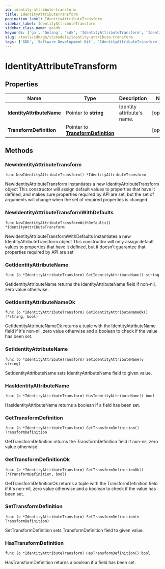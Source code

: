 ```yaml
---
id: identity-attribute-transform
title: IdentityAttributeTransform
pagination_label: IdentityAttributeTransform
sidebar_label: IdentityAttributeTransform
sidebar_class_name: gosdk
keywords: ['go', 'Golang', 'sdk', 'IdentityAttributeTransform', 'IdentityAttributeTransform'] 
slug: /tools/sdk/go/v3/models/identity-attribute-transform
tags: ['SDK', 'Software Development Kit', 'IdentityAttributeTransform', 'IdentityAttributeTransform']
---
```


# IdentityAttributeTransform

## Properties

Name | Type | Description | Notes
------------ | ------------- | ------------- | -------------
**IdentityAttributeName** | Pointer to **string** | Identity attribute's name. | [optional] 
**TransformDefinition** | Pointer to [**TransformDefinition**](transform-definition) |  | [optional] 

## Methods

### NewIdentityAttributeTransform

`func NewIdentityAttributeTransform() *IdentityAttributeTransform`

NewIdentityAttributeTransform instantiates a new IdentityAttributeTransform object
This constructor will assign default values to properties that have it defined,
and makes sure properties required by API are set, but the set of arguments
will change when the set of required properties is changed

### NewIdentityAttributeTransformWithDefaults

`func NewIdentityAttributeTransformWithDefaults() *IdentityAttributeTransform`

NewIdentityAttributeTransformWithDefaults instantiates a new IdentityAttributeTransform object
This constructor will only assign default values to properties that have it defined,
but it doesn't guarantee that properties required by API are set

### GetIdentityAttributeName

`func (o *IdentityAttributeTransform) GetIdentityAttributeName() string`

GetIdentityAttributeName returns the IdentityAttributeName field if non-nil, zero value otherwise.

### GetIdentityAttributeNameOk

`func (o *IdentityAttributeTransform) GetIdentityAttributeNameOk() (*string, bool)`

GetIdentityAttributeNameOk returns a tuple with the IdentityAttributeName field if it's non-nil, zero value otherwise
and a boolean to check if the value has been set.

### SetIdentityAttributeName

`func (o *IdentityAttributeTransform) SetIdentityAttributeName(v string)`

SetIdentityAttributeName sets IdentityAttributeName field to given value.

### HasIdentityAttributeName

`func (o *IdentityAttributeTransform) HasIdentityAttributeName() bool`

HasIdentityAttributeName returns a boolean if a field has been set.

### GetTransformDefinition

`func (o *IdentityAttributeTransform) GetTransformDefinition() TransformDefinition`

GetTransformDefinition returns the TransformDefinition field if non-nil, zero value otherwise.

### GetTransformDefinitionOk

`func (o *IdentityAttributeTransform) GetTransformDefinitionOk() (*TransformDefinition, bool)`

GetTransformDefinitionOk returns a tuple with the TransformDefinition field if it's non-nil, zero value otherwise
and a boolean to check if the value has been set.

### SetTransformDefinition

`func (o *IdentityAttributeTransform) SetTransformDefinition(v TransformDefinition)`

SetTransformDefinition sets TransformDefinition field to given value.

### HasTransformDefinition

`func (o *IdentityAttributeTransform) HasTransformDefinition() bool`

HasTransformDefinition returns a boolean if a field has been set.


